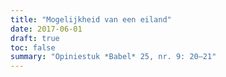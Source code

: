 ```yaml
---
title: "Mogelijkheid van een eiland"
date: 2017-06-01
draft: true
toc: false
summary: "Opiniestuk *Babel* 25, nr. 9: 20–21"
---
```


